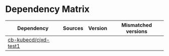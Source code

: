 # Dependency Matrix

Dependency | Sources | Version | Mismatched versions
---------- | ------- | ------- | -------------------
[cb-kubecd/cjxd-test1](https://github.com/cb-kubecd/cjxd-test1.git) |  | []() | 
